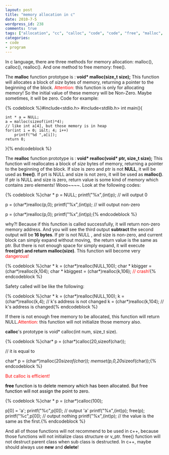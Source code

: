 ```yaml
---
layout: post
title: "memory allocation in c"
date: 2010-7-5
wordpress_id: 238
comments: true
tags: ["allocation", "cc", "calloc", "code", "code", "free", "malloc", "memory", "realloc"]
categories:
- code
- program
---
```

<meta name="_edit_last" content="1" />
<meta name="_su_rich_snippet_type" content="none" />
<meta name="_su_description" content="c language , memory allocation about malloc function , calloc function and realloc function, free function and new and delete. " />
<meta name="views" content="1100" />
<meta name="_su_title" content="memory allocation in c" />
<meta name="_su_keywords" content="memory, allocation,malloc,calloc,realloc,free,new,delete,c,c++" />
In c language, there are three methods for memory allocation: malloc(), calloc(), realloc(). And one method to free memory: free().

The <strong>malloc</strong> function prototype is :<strong> void* malloc(size_t size);</strong> This function will allocates a block of <em>size</em> bytes of memory, returning a pointer to  the beginning of the block. <span style="color: #ff0000;">Attention:</span> this function is only for allocating memory! So the initial value of these memory will be Non-Zero. Maybe sometimes, it will be zero. Code for example:


{% codeblock %}#include&lt;stdio.h&gt;
#include&lt;stdlib.h&gt;
int main(){

	int * a = NULL;
	a = malloc(sizeof(int)*4);
	// like int a[4], but those memory is in heap
	for(int i = 0; i&lt; 4; i++)
		printf("%d ",a[i]);
	return 0;
}{% endcodeblock %}


The <strong>realloc</strong> function prototype is :<strong> void* realloc(void* ptr, size_t size);</strong> This function will reallocates a block of <em>size</em> bytes of memory,  returning a pointer to  the beginning of the block. If size is zero and ptr is not <strong>NULL</strong>, it will be used as <strong>free()</strong>. If prt is NULL and size is not zero, it will be used as <strong>malloc()</strong>. If ptr is NULL and size is zero, return value is some kind of memory which contains zero elements! Wooo~~~~. Look at the following codes:


{% codeblock %}char * p = NULL;
printf("%x",(int)p); // will output 0

p = (char*)realloc(p,0);
printf("%x",(int)p); // will output non-zero

p = (char*)realloc(p,0);
printf("%x",(int)p);{% endcodeblock %}


why?! Because if this function is called successfully, it will return non-zero memory address. And you will see the third output <strong>subtract </strong>the second output will be<strong> 16 bytes</strong>. If ptr is not NULL , and size is non-zero, and current block can simply expand without moving,  the return value is the same as ptr. But there is not enough space for simply expand, it will execute<strong> free(ptr) and return malloc(size)</strong>. This function will become very <span style="color: #ff0000;">dangerous!</span>


{% codeblock %}char * k = (char*)realloc(NULL,100);
char * kbigger = (char*)realloc(k,104);
char * kbiggest = (char*)realloc(k,106); <span style="color: #ff0000;">// crash!</span>{% endcodeblock %}


Safety called will be like the following:


{% codeblock %}char * k = (char*)realloc(NULL,100);
k = (char*)realloc(k,4); // k's address is not changed
k = (char*)realloc(k,104); // k's address is changed{% endcodeblock %}


If there is not enough free memory to be allocated, this function will return NULL.<span style="color: #ff0000;">Attention:</span> this function will not initialize those memory also.

<strong>calloc</strong>'s prototype is void* calloc(int num, size_t size).


{% codeblock %}char* p = (char*)calloc(20,sizeof(char));

// it is equal to

char* p = (char*)malloc(20*sizeof(char));
memset(p,0,20*sizeof(char));{% endcodeblock %}


<span style="color: #ff0000;">But calloc is efficient!</span>

<span style="color: #ff0000;"> <strong> </strong><span style="color: #000000;"><strong>free</strong> function is to delete memory which has been allocated. But free function will not assign the point to zero.</span></span>

<span style="color: #ff0000;"><span style="color: #000000;"></span></span>
{% codeblock %}char * p = (char*)calloc(100);

p[0] = 'a';
printf("%c",p[0]);   // output 'a'
printf("%x",(int)p);
free(p);
printf("%c",p[0]); // output nothing
printf("%x",(int)p); // the value is the same as the first.{% endcodeblock %}


And all of those functions will not recommend to be used in c++, because those functions will not initialize class structure or v_ptr. free() function will not destruct parent class when sub class is destructed. In c++, maybe should always use <strong>new</strong> and <strong>delete</strong>!
